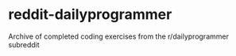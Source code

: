# reddit-dailyprogrammer
Archive of completed coding exercises from the r/dailyprogrammer subreddit
